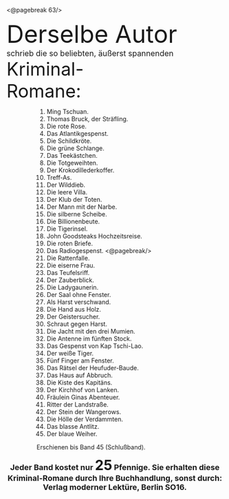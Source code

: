 <@pagebreak 63/>

<div style="font-size: 4em;">Derselbe Autor</div>

<div style="font-size: large;">schrieb die so beliebten, äußerst spannenden</div>

<div style="font-size: 3em;">Kriminal-<br/>Romane:</div>

<ol style="margin-left: 5em;">
<li>Ming Tschuan.</li>
<li>Thomas Bruck, der Sträfling.</li>
<li>Die rote Rose.</li>
<li>Das Atlantikgespenst.</li>
<li>Die Schildkröte.</li>
<li>Die grüne Schlange.</li>
<li>Das Teekästchen.</li>
<li>Die Totgeweihten.</li>
<li>Der Krokodillederkoffer.</li>
<li>Treff-As.</li>
<li>Der Wilddieb.</li>
<li>Die leere Villa.</li>
<li>Der Klub der Toten.</li>
<li>Der Mann mit der Narbe.</li>
<li>Die silberne Scheibe.</li>
<li>Die Billionenbeute.</li>
<li>Die Tigerinsel.</li>
<li>John Goodsteaks Hochzeitsreise.</li>
<li>Die roten Briefe.</li>
<li>Das Radiogespenst. <@pagebreak/></li>
<li>Die Rattenfalle.</li>
<li>Die eiserne Frau.</li>
<li>Das Teufelsriff.</li>
<li>Der Zauberblick.</li>
<li>Die Ladygaunerin.</li>
<li>Der Saal ohne Fenster.</li>
<li>Als Harst verschwand.</li>
<li>Die Hand aus Holz.</li>
<li>Der Geistersucher.</li>
<li>Schraut gegen Harst.</li>
<li>Die Jacht mit den drei Mumien.</li>
<li>Die Antenne im fünften Stock.</li>
<li>Das Gespenst von Kap Tschi-Lao.</li>
<li>Der weiße Tiger.</li>
<li>Fünf Finger am Fenster.</li>
<li>Das Rätsel der Heufuder-Baude.</li>
<li>Das Haus auf Abbruch.</li>
<li>Die Kiste des Kapitäns.</li>
<li>Der Kirchhof von Lanken.</li>
<li>Fräulein Ginas Abenteuer.</li>
<li>Ritter der Landstraße.</li>
<li>Der Stein der Wangerows.</li>
<li>Die Hölle der Verdammten.</li>
<li>Das blasse Antlitz.</li>
<li>Der blaue Weiher.</li>
</ol>

<p style="margin-left: 5em;">Erschienen bis Band 45 (Schlußband).</p>

<div style="font-size: large; font-weight: bold; text-align: center;">Jeder Band kostet nur <span style="font-size: xx-large;">25</span> Pfennige. Sie erhalten
diese Kriminal-Romane durch Ihre Buchhandlung,
sonst durch: Verlag moderner Lektüre, Berlin SO16.</div>

